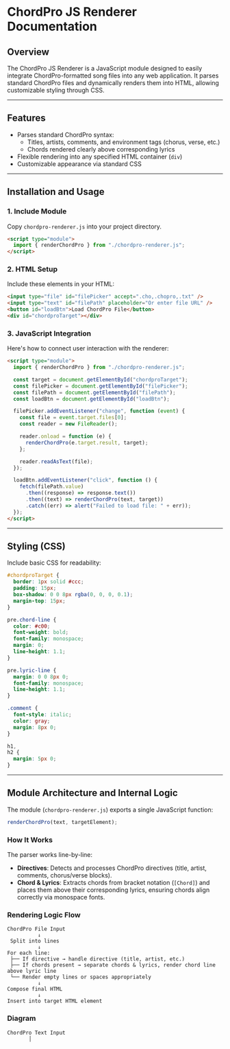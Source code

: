 # ChordPro JS Renderer Documentation

## Overview

The ChordPro JS Renderer is a JavaScript module designed to easily integrate ChordPro-formatted song files into any web application. It parses standard ChordPro files and dynamically renders them into HTML, allowing customizable styling through CSS.

---

## Features

- Parses standard ChordPro syntax:
  - Titles, artists, comments, and environment tags (chorus, verse, etc.)
  - Chords rendered clearly above corresponding lyrics
- Flexible rendering into any specified HTML container (`div`)
- Customizable appearance via standard CSS

---

## Installation and Usage

### 1. Include Module

Copy `chordpro-renderer.js` into your project directory.

```html
<script type="module">
  import { renderChordPro } from "./chordpro-renderer.js";
</script>
```

### 2. HTML Setup

Include these elements in your HTML:

```html
<input type="file" id="filePicker" accept=".cho,.chopro,.txt" />
<input type="text" id="filePath" placeholder="Or enter file URL" />
<button id="loadBtn">Load ChordPro File</button>
<div id="chordproTarget"></div>
```

### 3. JavaScript Integration

Here's how to connect user interaction with the renderer:

```html
<script type="module">
  import { renderChordPro } from "./chordpro-renderer.js";

  const target = document.getElementById("chordproTarget");
  const filePicker = document.getElementById("filePicker");
  const filePath = document.getElementById("filePath");
  const loadBtn = document.getElementById("loadBtn");

  filePicker.addEventListener("change", function (event) {
    const file = event.target.files[0];
    const reader = new FileReader();

    reader.onload = function (e) {
      renderChordPro(e.target.result, target);
    };

    reader.readAsText(file);
  });

  loadBtn.addEventListener("click", function () {
    fetch(filePath.value)
      .then((response) => response.text())
      .then((text) => renderChordPro(text, target))
      .catch((err) => alert("Failed to load file: " + err));
  });
</script>
```

---

## Styling (CSS)

Include basic CSS for readability:

```css
#chordproTarget {
  border: 1px solid #ccc;
  padding: 15px;
  box-shadow: 0 0 8px rgba(0, 0, 0, 0.1);
  margin-top: 15px;
}

pre.chord-line {
  color: #c00;
  font-weight: bold;
  font-family: monospace;
  margin: 0;
  line-height: 1.1;
}

pre.lyric-line {
  margin: 0 0 8px 0;
  font-family: monospace;
  line-height: 1.1;
}

.comment {
  font-style: italic;
  color: gray;
  margin: 8px 0;
}

h1,
h2 {
  margin: 5px 0;
}
```

---

## Module Architecture and Internal Logic

The module (`chordpro-renderer.js`) exports a single JavaScript function:

```javascript
renderChordPro(text, targetElement);
```

### How It Works

The parser works line-by-line:

- **Directives**: Detects and processes ChordPro directives (title, artist, comments, chorus/verse blocks).
- **Chord & Lyrics**: Extracts chords from bracket notation (`[Chord]`) and places them above their corresponding
  lyrics, ensuring chords align correctly via monospace fonts.

### Rendering Logic Flow

```plaintext
ChordPro File Input
          ↓
 Split into lines
          ↓
For each line:
 ├── If directive → handle directive (title, artist, etc.)
 ├── If chords present → separate chords & lyrics, render chord line above lyric line
 └── Render empty lines or spaces appropriately
          ↓
Compose final HTML
          ↓
Insert into target HTML element
```

### Diagram

```plaintext
ChordPro Text Input
       │
```
